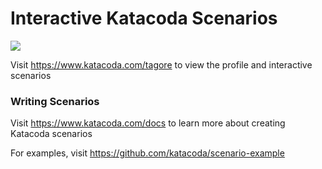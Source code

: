 # Interactive Katacoda Scenarios

[![](http://shields.katacoda.com/katacoda/tagore/count.svg)](https://www.katacoda.com/tagore "Get your profile on Katacoda.com")

Visit https://www.katacoda.com/tagore to view the profile and interactive scenarios

### Writing Scenarios
Visit https://www.katacoda.com/docs to learn more about creating Katacoda scenarios

For examples, visit https://github.com/katacoda/scenario-example
